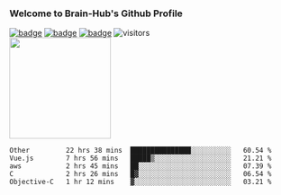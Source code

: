 ### Welcome to Brain-Hub's Github Profile
[![badge](https://img.shields.io/badge/Rootero%20Firmware-f39f37)](https://github.com/Brain-Hub/Rootero-Firmware)
[![badge](https://img.shields.io/badge/Rootero%20Dashboard-f39f37)](https://github.com/Brain-Hub/Rootero-Dashboard)
[![badge](https://img.shields.io/badge/Ganttlab-informational)](http://Brain-Hub.com:8282)
![visitors](https://visitor-badge.glitch.me/badge?page_id=Brain-Hub.Brain-Hub)
<br>
[<img height="180em" src="https://github-readme-stats.vercel.app/api?username=Brain-Hub&show_icons=true&hide_border=true&&count_private=true&include_all_commits=true" />](https://github.com/Brain-Hub?tab=projects)

<!--START_SECTION:waka-->
```text
Other         22 hrs 38 mins  ███████████████░░░░░░░░░░   60.54 % 
Vue.js        7 hrs 56 mins   █████▒░░░░░░░░░░░░░░░░░░░   21.21 % 
aws           2 hrs 45 mins   ██░░░░░░░░░░░░░░░░░░░░░░░   07.39 % 
C             2 hrs 26 mins   █▓░░░░░░░░░░░░░░░░░░░░░░░   06.54 % 
Objective-C   1 hr 12 mins    ▓░░░░░░░░░░░░░░░░░░░░░░░░   03.21 % 
```
<!--END_SECTION:waka-->

<!--
**Brain-Hub/Brain-Hub** is a ✨ _special_ ✨ repository because its `README.md` (this file) appears on your GitHub profile.

Here are some ideas to get you started:

- 🔭 I’m currently working on ...
- 🌱 I’m currently learning ...
- 👯 I’m looking to collaborate on ...
- 🤔 I’m looking for help with ...
- 💬 Ask me about ...
- 📫 How to reach me: ...
- 😄 Pronouns: ...
- ⚡ Fun fact: ...
-->
